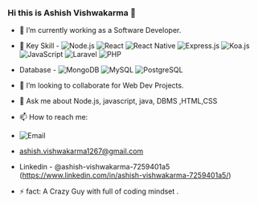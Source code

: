 ### Hi this is Ashish Vishwakarma 👋

- 🔭 I’m currently working as a Software Developer.
- 🌱 Key Skill - ![Node.js](https://img.shields.io/badge/Node.js-339933?style=for-the-badge&logo=nodedotjs&logoColor=white)
![React](https://img.shields.io/badge/React-20232A?style=for-the-badge&logo=react&logoColor=61DAFB)
![React Native](https://img.shields.io/badge/React_Native-20232A?style=for-the-badge&logo=react&logoColor=61DAFB)
![Express.js](https://img.shields.io/badge/Express.js-000000?style=for-the-badge&logo=express&logoColor=white)
![Koa.js](https://img.shields.io/badge/Koa.js-33333D?style=for-the-badge&logo=koa&logoColor=white)
![JavaScript](https://img.shields.io/badge/JavaScript-F7DF1E?style=for-the-badge&logo=javascript&logoColor=black)
![Laravel](https://img.shields.io/badge/Laravel-FF2D20?style=for-the-badge&logo=laravel&logoColor=white)
![PHP](https://img.shields.io/badge/PHP-777BB4?style=for-the-badge&logo=php&logoColor=white)

- Database - ![MongoDB](https://img.shields.io/badge/MongoDB-47A248?style=for-the-badge&logo=mongodb&logoColor=white)
![MySQL](https://img.shields.io/badge/MySQL-4479A1?style=for-the-badge&logo=mysql&logoColor=white)
![PostgreSQL](https://img.shields.io/badge/PostgreSQL-336791?style=for-the-badge&logo=postgresql&logoColor=white)

- 👯 I’m looking to collaborate for Web Dev Projects.
- 💬 Ask me about Node.js, javascript, java, DBMS ,HTML,CSS 
- 📫 How to reach me:
- ![Email](https://img.shields.io/badge/Email-D14836?style=for-the-badge&logo=gmail&logoColor=white)
 - ashish.vishwakarma1267@gmail.com
- Linkedin - @ashish-vishwakarma-7259401a5
(https://www.linkedin.com/in/ashish-vishwakarma-7259401a5/)
- ⚡  fact: A Crazy Guy with full of coding mindset .

